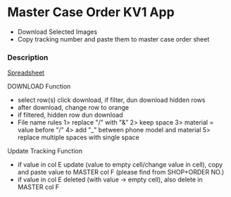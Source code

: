 # Master Case Order KV1 App

- Download Selected Images
- Copy tracking number and paste them to master case order sheet

### Description

[Spreadsheet](https://docs.google.com/spreadsheets/d/1N54zulgyi8D2uR_cvsUcQhktRSwfU0iTsec7J4N1fMI/edit?usp=sharing)

DOWNLOAD Function

- select row(s) click download, if filter, dun download hidden rows
- after download, change row to orange
- if filtered, hidden row dun download
- File name rules
  1> replace "/" with "&"
  2> keep space
  3> material = value before "/"
  4> add "\_" between phone model and material
  5> replace multiple spaces with single space

Update Tracking Function

- if value in col E update (value to empty cell/change value in cell), copy and paste value to MASTER col F (please find from SHOP+ORDER NO.)
- if value in col E deleted (with value -> empty cell), also delete in MASTER col F
